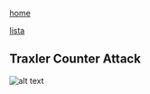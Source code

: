 [home](/zaliczeniowe1awww/)

[lista](/zaliczeniowe1awww/lista/)

## Traxler Counter Attack

![alt text](https://www.thechesswebsite.com/wp-content/uploads/2012/07/traxler-big.png "Traxler Counter Attack")
